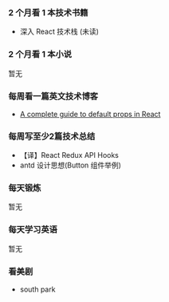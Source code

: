 ### 2 个月看 1 本技术书籍

- 深入 React 技术栈 (未读)

### 2 个月看 1 本小说

暂无

### 每周看一篇英文技术博客

- [A complete guide to default props in React](https://blog.logrocket.com/a-complete-guide-to-default-props-in-react-984ea8e6972d/)

### 每周写至少2篇技术总结

- 【译】React Redux API Hooks
- antd 设计思想(Button 组件举例)

### 每天锻炼

暂无

### 每天学习英语

暂无

### 看美剧

- south park